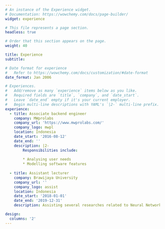 ```yaml
---
# An instance of the Experience widget.
# Documentation: https://wowchemy.com/docs/page-builder/
widget: experience

# This file represents a page section.
headless: true

# Order that this section appears on the page.
weight: 40

title: Experience
subtitle:

# Date format for experience
#   Refer to https://wowchemy.com/docs/customization/#date-format
date_format: Jan 2006

# Experiences.
#   Add/remove as many `experience` items below as you like.
#   Required fields are `title`, `company`, and `date_start`.
#   Leave `date_end` empty if it's your current employer.
#   Begin multi-line descriptions with YAML's `|2-` multi-line prefix.
experience:
  - title: Associate backend engineer
    company: MWprolabs
    company_url: 'https://www.mwprolabs.com/'
    company_logo: mwpl
    location: Indonesia
    date_start: '2016-08-12'
    date_end: ''
    description: |2-
        Responsibilities include:
        
        * Analysing user needs
        * Modelling software features
        
  - title: Assistant lecturer
    company: Brawijaya University
    company_url: ''
    company_logo: assist
    location: Indonesia
    date_start: '2018-01-01'
    date_end: '2019-12-31'
    description: Assisting several researches related to Neural Network and Machine Learning.

design:
  columns: '2'
---
```

